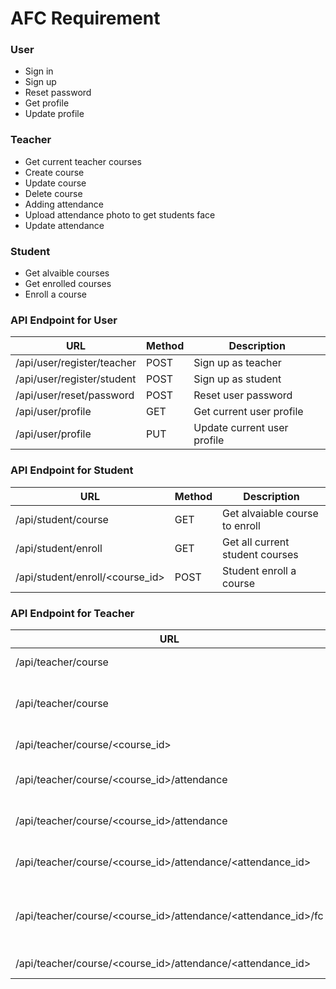# AFC Requirement

### User

- Sign in
- Sign up
- Reset password
- Get profile
- Update profile

### Teacher<User>

- Get current teacher courses
- Create course
- Update course
- Delete course
- Adding attendance
- Upload attendance photo to get students face
- Update attendance

### Student<User>

- Get alvaible courses
- Get enrolled courses
- Enroll a course

### API Endpoint for User

| URL                        | Method | Description                 |
| -------------------------- | ------ | --------------------------- |
| /api/user/register/teacher | POST   | Sign up as teacher          |
| /api/user/register/student | POST   | Sign up as student          |
| /api/user/reset/password   | POST   | Reset user password         |
| /api/user/profile          | GET    | Get current user profile    |
| /api/user/profile          | PUT    | Update current user profile |

### API Endpoint for Student

| URL                             | Method | Description                     |
| ------------------------------- | ------ | ------------------------------- |
| /api/student/course             | GET    | Get alvaiable course to enroll  |
| /api/student/enroll             | GET    | Get all current student courses |
| /api/student/enroll/<course_id> | POST   | Student enroll a course         |

### API Endpoint for Teacher

| URL                                                           | Method | Description                                |
| ------------------------------------------------------------- | ------ | ------------------------------------------ |
| /api/teacher/course                                           | POST   | Create a course                            |
| /api/teacher/course                                           | GET    | Get all current teacher courses            |
| /api/teacher/course/<course_id>                               | GET    | Get detail course                          |
| /api/teacher/course/<course_id>/attendance                    | POST   | Create course attendance                   |
| /api/teacher/course/<course_id>/attendance                    | GET    | Get all courses attendance                 |
| /api/teacher/course/<course_id>/attendance/<attendance_id>    | GET    | Get detail course attendance               |
| /api/teacher/course/<course_id>/attendance/<attendance_id>/fc | POST   | Upload a photo to recognize students faces |
| /api/teacher/course/<course_id>/attendance/<attendance_id>    | PUT    | Update attendance                          |